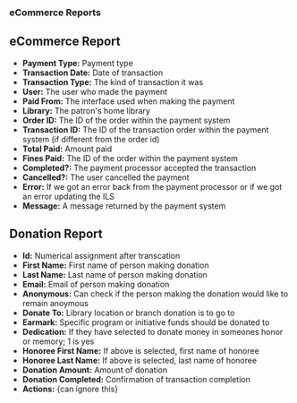 ### eCommerce Reports

## eCommerce Report
- **Payment Type:** Payment type
- **Transaction Date:**	Date of transaction 
- **Transaction Type:**	The kind of transaction it was 
- **User:**	The user who made the payment
- **Paid From:** The interface used when making the payment
- **Library:**	The patron's home library
- **Order ID:**	The ID of the order within the payment system
- **Transaction ID:**	The ID of the transaction order within the payment system (if different from the order id)
- **Total Paid:**	Amount paid
- **Fines Paid:**	The ID of the order within the payment system
- **Completed?:** The payment processor accepted the transaction
- **Cancelled?:**	The user cancelled the payment
- **Error:** If we got an error back from the payment processor or if we got an error updating the ILS
- **Message:**	A message returned by the payment system

## Donation Report
- **Id:**	Numerical assignment after transcation
- **First Name:**	First name of person making donation
- **Last Name:**	Last name of person making donation
- **Email:**	Email of person making donation
- **Anonymous:**	Can check if the person making the donation would like to remain anoymous
- **Donate To:**	Library location or branch donation is to go to
- **Earmark:**	Specific program or initiative funds should be donated to
- **Dedication:**	If they have selected to donate money in someones honor or memory; 1 is yes
- **Honoree First Name:**	If above is selected, first name of honoree
- **Honoree Last Name:**	If above is selected, last name of honoree
- **Donation Amount:**	Amount of donation
- **Donation Completed:**	Confirmation of transaction completion
- **Actions:**	{can ignore this}
